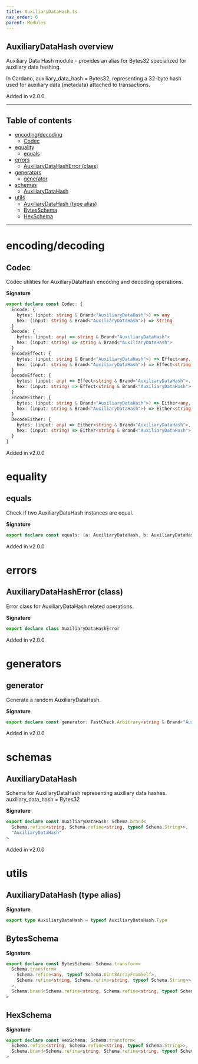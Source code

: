 ```yaml
---
title: AuxiliaryDataHash.ts
nav_order: 6
parent: Modules
---
```


## AuxiliaryDataHash overview

Auxiliary Data Hash module - provides an alias for Bytes32 specialized for auxiliary data hashing.

In Cardano, auxiliary_data_hash = Bytes32, representing a 32-byte hash
used for auxiliary data (metadata) attached to transactions.

Added in v2.0.0

---

<h2 class="text-delta">Table of contents</h2>

- [encoding/decoding](#encodingdecoding)
  - [Codec](#codec)
- [equality](#equality)
  - [equals](#equals)
- [errors](#errors)
  - [AuxiliaryDataHashError (class)](#auxiliarydatahasherror-class)
- [generators](#generators)
  - [generator](#generator)
- [schemas](#schemas)
  - [AuxiliaryDataHash](#auxiliarydatahash)
- [utils](#utils)
  - [AuxiliaryDataHash (type alias)](#auxiliarydatahash-type-alias)
  - [BytesSchema](#bytesschema)
  - [HexSchema](#hexschema)

---

# encoding/decoding

## Codec

Codec utilities for AuxiliaryDataHash encoding and decoding operations.

**Signature**

```ts
export declare const Codec: {
  Encode: {
    bytes: (input: string & Brand<"AuxiliaryDataHash">) => any
    hex: (input: string & Brand<"AuxiliaryDataHash">) => string
  }
  Decode: {
    bytes: (input: any) => string & Brand<"AuxiliaryDataHash">
    hex: (input: string) => string & Brand<"AuxiliaryDataHash">
  }
  EncodeEffect: {
    bytes: (input: string & Brand<"AuxiliaryDataHash">) => Effect<any, InstanceType<typeof AuxiliaryDataHashError>>
    hex: (input: string & Brand<"AuxiliaryDataHash">) => Effect<string, InstanceType<typeof AuxiliaryDataHashError>>
  }
  DecodeEffect: {
    bytes: (input: any) => Effect<string & Brand<"AuxiliaryDataHash">, InstanceType<typeof AuxiliaryDataHashError>>
    hex: (input: string) => Effect<string & Brand<"AuxiliaryDataHash">, InstanceType<typeof AuxiliaryDataHashError>>
  }
  EncodeEither: {
    bytes: (input: string & Brand<"AuxiliaryDataHash">) => Either<any, InstanceType<typeof AuxiliaryDataHashError>>
    hex: (input: string & Brand<"AuxiliaryDataHash">) => Either<string, InstanceType<typeof AuxiliaryDataHashError>>
  }
  DecodeEither: {
    bytes: (input: any) => Either<string & Brand<"AuxiliaryDataHash">, InstanceType<typeof AuxiliaryDataHashError>>
    hex: (input: string) => Either<string & Brand<"AuxiliaryDataHash">, InstanceType<typeof AuxiliaryDataHashError>>
  }
}
```

Added in v2.0.0

# equality

## equals

Check if two AuxiliaryDataHash instances are equal.

**Signature**

```ts
export declare const equals: (a: AuxiliaryDataHash, b: AuxiliaryDataHash) => boolean
```

Added in v2.0.0

# errors

## AuxiliaryDataHashError (class)

Error class for AuxiliaryDataHash related operations.

**Signature**

```ts
export declare class AuxiliaryDataHashError
```

Added in v2.0.0

# generators

## generator

Generate a random AuxiliaryDataHash.

**Signature**

```ts
export declare const generator: FastCheck.Arbitrary<string & Brand<"AuxiliaryDataHash">>
```

Added in v2.0.0

# schemas

## AuxiliaryDataHash

Schema for AuxiliaryDataHash representing auxiliary data hashes.
auxiliary_data_hash = Bytes32

**Signature**

```ts
export declare const AuxiliaryDataHash: Schema.brand<
  Schema.refine<string, Schema.refine<string, typeof Schema.String>>,
  "AuxiliaryDataHash"
>
```

Added in v2.0.0

# utils

## AuxiliaryDataHash (type alias)

**Signature**

```ts
export type AuxiliaryDataHash = typeof AuxiliaryDataHash.Type
```

## BytesSchema

**Signature**

```ts
export declare const BytesSchema: Schema.transform<
  Schema.transform<
    Schema.refine<any, typeof Schema.Uint8ArrayFromSelf>,
    Schema.refine<string, Schema.refine<string, typeof Schema.String>>
  >,
  Schema.brand<Schema.refine<string, Schema.refine<string, typeof Schema.String>>, "AuxiliaryDataHash">
>
```

## HexSchema

**Signature**

```ts
export declare const HexSchema: Schema.transform<
  Schema.refine<string, Schema.refine<string, typeof Schema.String>>,
  Schema.brand<Schema.refine<string, Schema.refine<string, typeof Schema.String>>, "AuxiliaryDataHash">
>
```
